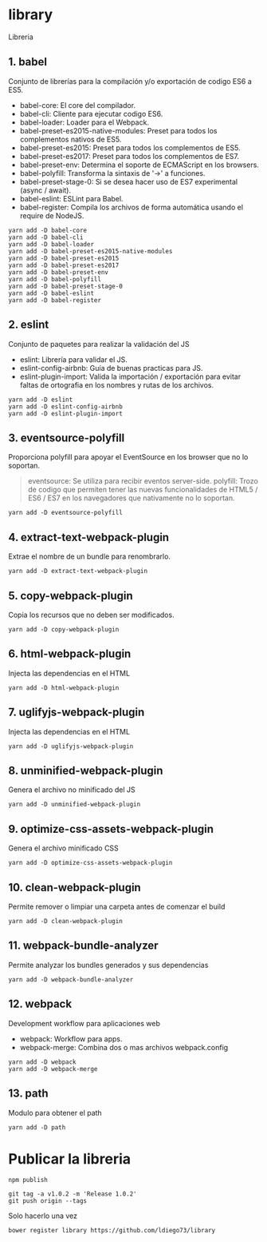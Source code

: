 # library
Libreria

## 1. babel

Conjunto de librerías para la compilación y/o exportación de codigo ES6 a ES5.

- babel-core: El core del compilador.
- babel-cli: Cliente para ejecutar codigo ES6.
- babel-loader: Loader para el Webpack.
- babel-preset-es2015-native-modules: Preset para todos los complementos nativos de ES5.
- babel-preset-es2015: Preset para todos los complementos de ES5.
- babel-preset-es2017: Preset para todos los complementos de ES7.
- babel-preset-env: Determina el soporte de ECMAScript en los browsers.
- babel-polyfill: Transforma la sintaxis de '->' a funciones.
- babel-preset-stage-0: Si se desea hacer uso de ES7 experimental (async / await).
- babel-eslint: ESLint para Babel.
- babel-register: Compila los archivos de forma automática usando el require de NodeJS.

```
yarn add -D babel-core
yarn add -D babel-cli
yarn add -D babel-loader
yarn add -D babel-preset-es2015-native-modules
yarn add -D babel-preset-es2015
yarn add -D babel-preset-es2017
yarn add -D babel-preset-env
yarn add -D babel-polyfill
yarn add -D babel-preset-stage-0
yarn add -D babel-eslint
yarn add -D babel-register
```

## 2. eslint

Conjunto de paquetes para realizar la validación del JS

- eslint: Librería para validar el JS.
- eslint-config-airbnb: Guía de buenas practicas para JS.
- eslint-plugin-import: Valida la importación / exportación para evitar faltas de ortografia en los nombres y rutas de los archivos.

```
yarn add -D eslint
yarn add -D eslint-config-airbnb
yarn add -D eslint-plugin-import
```

## 3. eventsource-polyfill

Proporciona polyfill para apoyar el EventSource en los browser que no lo soportan.

> eventsource: Se utiliza para recibir eventos server-side.
> polyfill: Trozo de codigo que permiten tener las nuevas funcionalidades de HTML5 / ES6 / ES7 en los navegadores que nativamente no lo soportan.

```
yarn add -D eventsource-polyfill
```

## 4. extract-text-webpack-plugin

Extrae el nombre de un bundle para renombrarlo.

```
yarn add -D extract-text-webpack-plugin
```

## 5. copy-webpack-plugin

Copia los recursos que no deben ser modificados.

```
yarn add -D copy-webpack-plugin
```

## 6. html-webpack-plugin

Injecta las dependencias en el HTML

```
yarn add -D html-webpack-plugin
```

## 7. uglifyjs-webpack-plugin

Injecta las dependencias en el HTML

```
yarn add -D uglifyjs-webpack-plugin
```

## 8. unminified-webpack-plugin

Genera el archivo no minificado del JS

```
yarn add -D unminified-webpack-plugin
```

## 9. optimize-css-assets-webpack-plugin

Genera el archivo minificado CSS

```
yarn add -D optimize-css-assets-webpack-plugin
```

## 10. clean-webpack-plugin 

Permite remover o limpiar una carpeta antes de comenzar el build

```
yarn add -D clean-webpack-plugin 
```

## 11. webpack-bundle-analyzer

Permite analyzar los bundles generados y sus dependencias

```
yarn add -D webpack-bundle-analyzer
```

## 12. webpack

Development workflow para aplicaciones web

- webpack: Workflow para apps.
- webpack-merge: Combina dos o mas archivos webpack.config

```
yarn add -D webpack
yarn add -D webpack-merge
```

## 13. path

Modulo para obtener el path

```
yarn add -D path
```

# Publicar la libreria

```
npm publish

git tag -a v1.0.2 -m 'Release 1.0.2'
git push origin --tags
```

Solo hacerlo una vez

```
bower register library https://github.com/ldiego73/library
```
